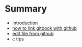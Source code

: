 # Summary

* [Introduction](README.md)
* [how to link gitbook with github](how_to_link_gitbook_with_github.md)
* [edit file from github](edit_file_from_github.md)
* c tips

